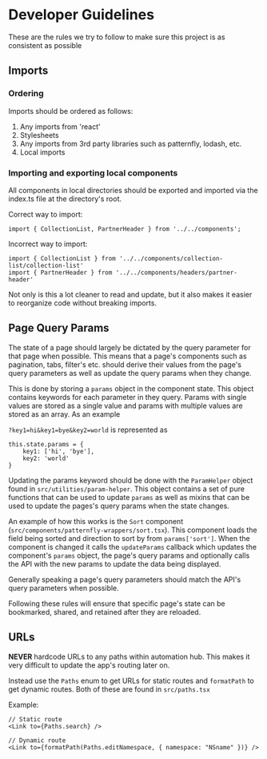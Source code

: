 # Developer Guidelines

These are the rules we try to follow to make sure this project is as consistent as possible

## Imports

### Ordering

Imports should be ordered as follows:

1. Any imports from 'react'
2. Stylesheets
3. Any imports from 3rd party libraries such as patternfly, lodash, etc.
4. Local imports

### Importing and exporting local components

All components in local directories should be exported and imported via the index.ts file
at the directory's root.

Correct way to import:

```
import { CollectionList, PartnerHeader } from '../../components';
```

Incorrect way to import:

```
import { CollectionList } from '../../components/collection-list/collection-list'
import { PartnerHeader } from '../../components/headers/partner-header'
```

Not only is this a lot cleaner to read and update, but it also makes it easier to reorganize
code without breaking imports.

## Page Query Params

The state of a page should largely be dictated by the query parameter for that page when possible.
This means that a page's components such as pagination, tabs, filter's etc. should derive their
values from the page's query parameters as well as update the query params when they change.

This is done by storing a `params` object in the component state. This object contains
keywords for each parameter in they query. Params with single values are stored as a single
value and params with multiple values are stored as an array. As an example

`?key1=hi&key1=bye&key2=world` is represented as

```
this.state.params = {
    key1: ['hi', 'bye'],
    key2: 'world'
}
```

Updating the params keyword should be done with the `ParamHelper` object found in
`src/utilities/param-helper`. This object contains a set of pure functions that can
be used to update `params` as well as mixins that can be used to update the pages's
query params when the state changes.

An example of how this works is the `Sort` component (`src/components/patternfly-wrappers/sort.tsx`).
This component loads the field being sorted and direction to sort by from `params['sort']`.
When the component is changed it calls the `updateParams` callback which updates the component's
`params` object, the page's query params and optionally calls the API with the new params to
update the data being displayed.

Generally speaking a page's query parameters should match the API's query parameters when
possible.

Following these rules will ensure that specific page's state can be bookmarked, shared,
and retained after they are reloaded.

## URLs

**NEVER** hardcode URLs to any paths within automation hub. This makes it very difficult
to update the app's routing later on.

Instead use the `Paths` enum to get URLs for static routes and `formatPath` to get
dynamic routes. Both of these are found in `src/paths.tsx`

Example:

```
// Static route
<Link to={Paths.search} />

// Dynamic route
<Link to={formatPath(Paths.editNamespace, { namespace: "NSname" })} />
```
